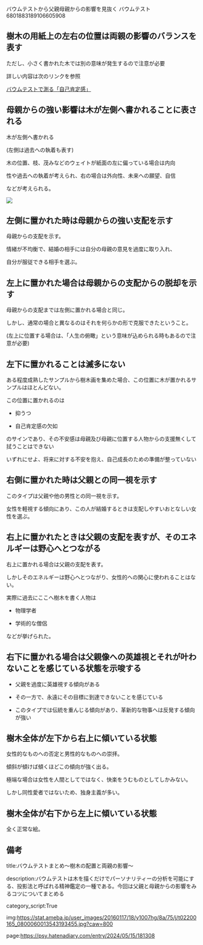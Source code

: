 バウムテストから父親母親からの影響を見抜く
バウムテスト
6801883189106605908



## 樹木の用紙上の左右の位置は両親の影響のバランスを表す



ただし、小さく書かれた木では別の意味が発生するので注意が必要



詳しい内容は次のリンクを参照



<a href="./06affirmation.md">

バウムテストで測る「自己肯定感」

</a>











## 母親からの強い影響は木が左側へ書かれることに表される



木が左側へ書かれる



(左側は過去への執着も表す)



木の位置、枝、茂みなどのウェイトが紙面の左に偏っている場合は内向

性や過去への執着が考えられ、右の場合は外向性、未来への願望、自信

などが考えられる。



<a href="http://www.ops.dti.ne.jp/~iwh/kokoro/b2.htm">

<img src="http://www.ops.dti.ne.jp/~iwh/kokoro/tree2.jpg">

</a>















## 左側に置かれた時は母親からの強い支配を示す



母親からの支配を示す。



情緒が不均衡で、結婚の相手には自分の母親の意見を過度に取り入れ、

自分が服従できる相手を選ぶ。





## 左上に置かれた場合は母親からの支配からの脱却を示す



母親からの支配までは左側に置かれる場合と同じ。



しかし、通常の場合と異なるのはそれを何らかの形で克服できたということ。



(左上に位置する場合は、「人生の俯瞰」という意味が込められる時もあるので注意が必要)







## 左下に置かれることは滅多にない



ある程度成熟したサンプルから樹木画を集めた場合、この位置に木が置かれるサンプルはほとんどない。



この位置に置かれるのは



- 抑うつ

  

- 自己肯定感の欠如



のサインであり、その不安感は母親及び母親に位置する人物からの支援無くして拭うことはできない



いずれにせよ、将来に対する不安を抱え、自己成長のための準備が整っていない











## 右側に置かれた時は父親との同一視を示す



このタイプは父親や他の男性との同一視を示す。



女性を軽視する傾向にあり、この人が結婚するときは支配しやすいおとなしい女性を選ぶ。







## 右上に置かれたときは父親の支配を表すが、そのエネルギーは野心へとつながる



右上に置かれる場合は父親の支配を表す。



しかしそのエネルギーは野心へとつながり、女性的への関心に使われることはない。



実際に過去にここへ樹木を書く人物は



- 物理学者



- 学術的な僧侶



などが挙げられた。







## 右下に置かれる場合は父親像への英雄視とそれが叶わないことを感じている状態を示唆する



- 父親を過度に英雄視する傾向がある



- その一方で、永遠にその目標に到達できないことを感じている



- このタイプでは伝統を重んじる傾向があり、革新的な物事へは反発する傾向が強い









## 樹木全体が左下から右上に傾いている状態



女性的なものへの否定と男性的なものへの崇拝。



傾斜が傾けば傾くほどこの傾向が強く出る。



極端な場合は女性を人間としてではなく、快楽をうむものとしてしかみない。



しかし同性愛者ではないため、独身主義が多い。









## 樹木全体が右下から左上に傾いている状態



全く正常な絵。























## 備考



title:バウムテストまとめ〜樹木の配置と両親の影響〜



description:バウムテストは木を描くだけでパーソナリティーの分析を可能にする、投影法と呼ばれる精神鑑定の一種である。今回は父親と母親からの影響をみるコツについてまとめる



category_script:True



img:https://stat.ameba.jp/user_images/20160117/18/y1007hg/8a/75/j/t02200165_0800060013543193455.jpg?caw=800



page:https://psy.hatenadiary.com/entry/2024/05/15/181308

